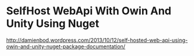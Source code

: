 SelfHost WebApi With Owin And Unity Using Nuget
========================================

http://damienbod.wordpress.com/2013/10/12/self-hosted-web-api-using-owin-and-unity-nuget-package-documentation/

